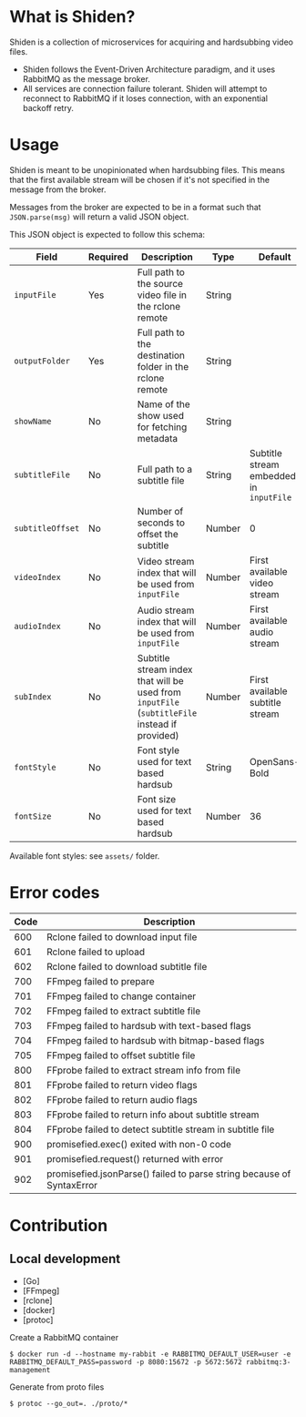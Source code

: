 # What is Shiden?

Shiden is a collection of microservices for acquiring and hardsubbing video files.

- Shiden follows the Event-Driven Architecture paradigm, and it uses RabbitMQ as the message broker.
- All services are connection failure tolerant. Shiden will attempt to reconnect to RabbitMQ if it loses connection, with an exponential backoff retry.

# Usage
Shiden is meant to be unopinionated when hardsubbing files. This means that the first available stream will be chosen if it's not specified in the message from the broker.

Messages from the broker are expected to be in a format such that `JSON.parse(msg)` will return a valid JSON object. 

This JSON object is expected to follow this schema:

Field | Required | Description | Type | Default
--- | --- | --- | --- | --- |
`inputFile` | Yes | Full path to the source video file in the rclone remote | String |
`outputFolder` | Yes | Full path to the destination folder in the rclone remote | String |
`showName` | No | Name of the show used for fetching metadata | String |
`subtitleFile` | No | Full path to a subtitle file | String | Subtitle stream embedded in `inputFile`
`subtitleOffset` | No | Number of seconds to offset the subtitle | Number | 0
`videoIndex` | No | Video stream index that will be used from `inputFile` | Number | First available video stream
`audioIndex` | No | Audio stream index that will be used from `inputFile` | Number | First available audio stream
`subIndex` | No | Subtitle stream index that will be used from `inputFile` (`subtitleFile` instead if provided) | Number | First available subtitle stream
`fontStyle` | No | Font style used for text based hardsub | String | OpenSans-Bold
`fontSize` | No | Font size used for text based hardsub | Number | 36

Available font styles: see `assets/` folder.

# Error codes

| Code | Description |
| --- | --- |
| 600 | Rclone failed to download input file |
| 601 | Rclone failed to upload |
| 602 | Rclone failed to download subtitle file |
| 700 | FFmpeg failed to prepare |
| 701 | FFmpeg failed to change container |
| 702 | FFmpeg failed to extract subtitle file |
| 703 | FFmpeg failed to hardsub with text-based flags |
| 704 | FFmpeg failed to hardsub with bitmap-based flags |
| 705 | FFmpeg failed to offset subtitle file |
| 800 | FFprobe failed to extract stream info from file |
| 801 | FFprobe failed to return video flags |
| 802 | FFprobe failed to return audio flags |
| 803 | FFprobe failed to return info about subtitle stream |
| 804 | FFprobe failed to detect subtitle stream in subtitle file |
| 900 | promisefied.exec() exited with non-0 code |
| 901 | promisefied.request() returned with error |
| 902 | promisefied.jsonParse() failed to parse string because of SyntaxError |

# Contribution

## Local development

- [Go]
- [FFmpeg]
- [rclone]
- [docker]
- [protoc]

Create a RabbitMQ container

```console
$ docker run -d --hostname my-rabbit -e RABBITMQ_DEFAULT_USER=user -e RABBITMQ_DEFAULT_PASS=password -p 8080:15672 -p 5672:5672 rabbitmq:3-management
```

Generate from proto files

```console
$ protoc --go_out=. ./proto/*
```
